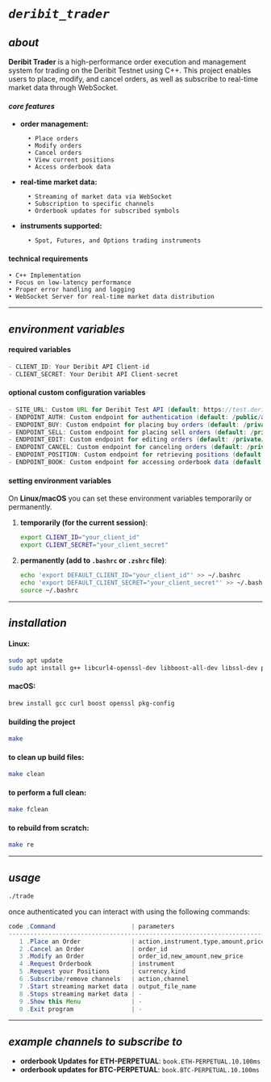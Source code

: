 # *`deribit_trader`*

## *about*
**Deribit Trader** is a high-performance order execution and management system for trading on the Deribit Testnet using C++. This project enables users to place, modify, and cancel orders, as well as subscribe to real-time market data through WebSocket.

#### *core features*
- **order management:**

  ```
    • Place orders
    • Modify orders
    • Cancel orders
    • View current positions
    • Access orderbook data
  ```
- **real-time market data:**
  ```
    • Streaming of market data via WebSocket
    • Subscription to specific channels
    • Orderbook updates for subscribed symbols
  ```
- **instruments supported:**
  ```
    • Spot, Futures, and Options trading instruments
  ```
#### technical requirements
  ```
  • C++ Implementation
  • Focus on low-latency performance
  • Proper error handling and logging
  • WebSocket Server for real-time market data distribution
  ```
---
## *environment variables*

#### **required variables**
```java
- CLIENT_ID: Your Deribit API Client-id
- CLIENT_SECRET: Your Deribit API Client-secret
```

#### **optional custom configuration variables**
```java
- SITE_URL: Custom URL for Deribit Test API (default: https://test.deribit.com)
- ENDPOINT_AUTH: Custom endpoint for authentication (default: /public/auth)
- ENDPOINT_BUY: Custom endpoint for placing buy orders (default: /private/buy)
- ENDPOINT_SELL: Custom endpoint for placing sell orders (default: /private/sell)
- ENDPOINT_EDIT: Custom endpoint for editing orders (default: /private/edit)
- ENDPOINT_CANCEL: Custom endpoint for canceling orders (default: /private/cancel)
- ENDPOINT_POSITION: Custom endpoint for retrieving positions (default: /private/get_positions)
- ENDPOINT_BOOK: Custom endpoint for accessing orderbook data (default: /public/get_order_book)
```

#### setting environment variables

On **Linux/macOS** you can set these environment variables temporarily or permanently.

1. **temporarily (for the current session)**:
   ```bash
   export CLIENT_ID="your_client_id"
   export CLIENT_SECRET="your_client_secret"
   ```

2. **permanently (add to `.bashrc` or `.zshrc` file)**:
   ```bash
   echo 'export DEFAULT_CLIENT_ID="your_client_id"' >> ~/.bashrc
   echo 'export DEFAULT_CLIENT_SECRET="your_client_secret"' >> ~/.bashrc
   source ~/.bashrc
   ```
---
## *installation*

#### **Linux**:
```bash
sudo apt update
sudo apt install g++ libcurl4-openssl-dev libboost-all-dev libssl-dev pkg-config
```

#### **macOS**:
```bash
brew install gcc curl boost openssl pkg-config
```

#### building the project

```bash
make
```

#### to clean up build files:
```bash
make clean
```

#### to perform a full clean:
```bash
make fclean
```

#### to rebuild from scratch:
```bash
make re
```
---
## *usage*
```bash
./trade
```

once authenticated you can interact with using the following commands:

```java
code .Command                     | parameters
-----------------------------------------------------------------------
   1 .Place an Order              | action,instrument,type,amount,price
   2 .Cancel an Order             | order_id
   3 .Modify an Order             | order_id,new_amount,new_price
   4 .Request Orderbook           | instrument
   5 .Request your Positions      | currency,kind
   6 .Subscribe/remove channels   | action,channel
   7 .Start streaming market data | output_file_name
   8 .Stops streaming market data | -
   9 .Show this Menu              | -
   0 .Exit program                | -
```

---

## *example channels to subscribe to*

- **orderbook Updates for ETH-PERPETUAL**: `book.ETH-PERPETUAL.10.100ms`
- **orderbook updates for BTC-PERPETUAL**: `book.BTC-PERPETUAL.10.100ms`
